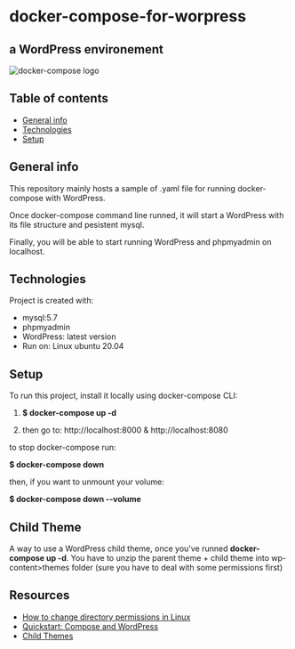 # docker-compose-for-worpress
## a WordPress environement
![](https://github.com/artedsolis/docker-compose-for-worpress-environement/blob/master/docker-compose.png "docker-compose logo")

## Table of contents
* [General info](#general-info)
* [Technologies](#technologies)
* [Setup](#setup)

## General info
This repository mainly hosts a sample of .yaml file for running docker-compose with WordPress.

Once docker-compose command line runned, it will start a WordPress with its file structure and pesistent mysql.

Finally, you will be able to start running WordPress and phpmyadmin on localhost.
	
## Technologies
Project is created with:
* mysql:5.7
* phpmyadmin
* WordPress: latest version
* Run on: Linux ubuntu 20.04
	
## Setup
To run this project, install it locally using docker-compose CLI:

1. **$ docker-compose up -d**

2. then go to: 
http://localhost:8000
&
http://localhost:8080

to stop docker-compose run:

**$ docker-compose down**

then, if you want to unmount your volume:

**$ docker-compose down --volume** 

## Child Theme
A way to use a WordPress child theme, once you've runned **docker-compose up -d**.
You have to unzip the parent theme + child theme into wp-content>themes folder (sure you have to deal with some permissions first)

## Resources
* [How to change directory permissions in Linux](https://www.pluralsight.com/blog/it-ops/linux-file-permissions)
* [Quickstart: Compose and WordPress](https://docs.docker.com/compose/wordpress/)
* [Child Themes](https://developer.wordpress.org/themes/advanced-topics/child-themes/)

